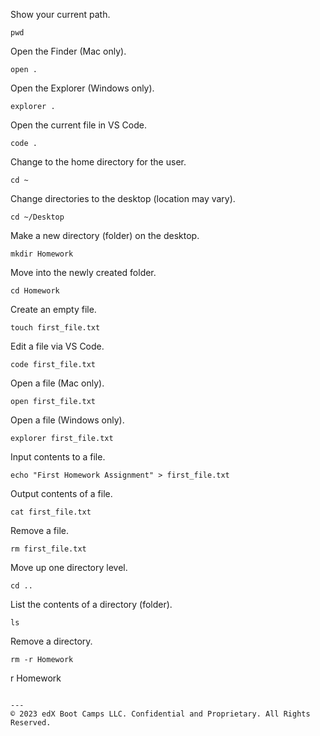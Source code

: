 Show your current path.
```shell
pwd
```

Open the Finder (Mac only).
```shell
open .
```

Open the Explorer (Windows only).
```shell
explorer .
```

Open the current file in VS Code.
```shell
code .
```

Change to the home directory for the user.
```shell
cd ~
```

Change directories to the desktop (location may vary).
```shell
cd ~/Desktop
```

Make a new directory (folder) on the desktop.
```shell
mkdir Homework
```

Move into the newly created folder.
```shell
cd Homework
```

Create an empty file.
```shell
touch first_file.txt
```

Edit a file via VS Code.
```shell
code first_file.txt
```

Open a file (Mac only).
```shell
open first_file.txt
```

Open a file (Windows only).
```shell
explorer first_file.txt
```

Input contents to a file.
```shell
echo "First Homework Assignment" > first_file.txt
```

Output contents of a file.
```shell
cat first_file.txt
```

Remove a file.
```shell
rm first_file.txt
```

Move up one directory level.
```shell
cd ..
```

List the contents of a directory (folder).
```shell
ls
```

Remove a directory.
```shell
rm -r Homework
```
r Homework
```

---
© 2023 edX Boot Camps LLC. Confidential and Proprietary. All Rights Reserved.
